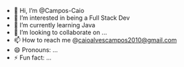 - 👋 Hi, I’m @Campos-Caio
- 👀 I’m interested in being a Full Stack Dev
- 🌱 I’m currently learning Java
- 💞️ I’m looking to collaborate on ...
- 📫 How to reach me @caioalvescampos2010@gmail.com
- 😄 Pronouns: ...
- ⚡ Fun fact: ...

<!---
Campos-Caio/Campos-Caio is a ✨ special ✨ repository because its `README.md` (this file) appears on your GitHub profile.
You can click the Preview link to take a look at your changes.
--->
